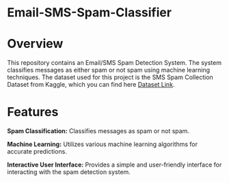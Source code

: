 # Email-SMS-Spam-Classifier

# Overview

This repository contains an Email/SMS Spam Detection System. The system classifies messages as either spam or not spam using machine learning techniques. The dataset used for this project is the SMS Spam Collection Dataset from Kaggle, which you can find here
<a href="https://www.kaggle.com/datasets/uciml/sms-spam-collection-dataset" target="_blank">Dataset Link</a>.

# Features

**Spam Classification:** Classifies messages as spam or not spam.

**Machine Learning:** Utilizes various machine learning algorithms for accurate predictions.

**Interactive User Interface:** Provides a simple and user-friendly interface for interacting with the spam detection system.
